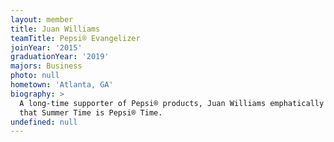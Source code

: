 ```yaml
---
layout: member
title: Juan Williams
teamTitle: Pepsi® Evangelizer
joinYear: '2015'
graduationYear: '2019'
majors: Business
photo: null
hometown: 'Atlanta, GA'
biography: >
  A long-time supporter of Pepsi® products, Juan Williams emphatically believes
  that Summer Time is Pepsi® Time.
undefined: null
---
```


